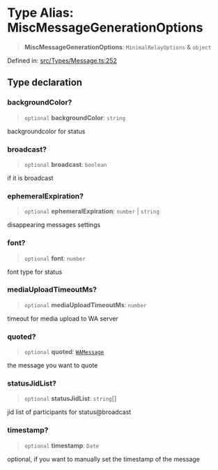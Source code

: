 # Type Alias: MiscMessageGenerationOptions

> **MiscMessageGenerationOptions**: `MinimalRelayOptions` & `object`

Defined in: [src/Types/Message.ts:252](https://github.com/Fokusdotid/bail/blob/3bd64a6fd6e8fc52d3ec9ba842534bed26103555/src/Types/Message.ts#L252)

## Type declaration

### backgroundColor?

> `optional` **backgroundColor**: `string`

backgroundcolor for status

### broadcast?

> `optional` **broadcast**: `boolean`

if it is broadcast

### ephemeralExpiration?

> `optional` **ephemeralExpiration**: `number` \| `string`

disappearing messages settings

### font?

> `optional` **font**: `number`

font type for status

### mediaUploadTimeoutMs?

> `optional` **mediaUploadTimeoutMs**: `number`

timeout for media upload to WA server

### quoted?

> `optional` **quoted**: [`WAMessage`](WAMessage.md)

the message you want to quote

### statusJidList?

> `optional` **statusJidList**: `string`[]

jid list of participants for status@broadcast

### timestamp?

> `optional` **timestamp**: `Date`

optional, if you want to manually set the timestamp of the message
